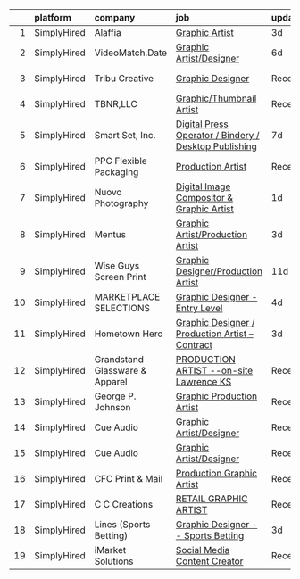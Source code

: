 

|    | platform    | company                        | job                                                                                                                                                              | update_time   | location            |
|---:|:------------|:-------------------------------|:-----------------------------------------------------------------------------------------------------------------------------------------------------------------|:--------------|:--------------------|
|  1 | SimplyHired | Alaffia                        | [Graphic Artist](https://www.simplyhired.com/job/Dmd0oy6PVVdd1i8pZSvRBw120_kxIQQ2war6BCAQr0IbWIsVIT5NJQ?q=graphic+artist)                                        | 3d            | Remote              |
|  2 | SimplyHired | VideoMatch.Date                | [Graphic Artist/Designer](https://www.simplyhired.com/job/S5LYpDgzcaU86yYAO9Mxac0c5d9HvhmOH1vDvTAeFsONONgc2KNa-g?q=graphic+artist)                               | 6d            | Remote              |
|  3 | SimplyHired | Tribu Creative                 | [Graphic Designer](https://www.simplyhired.com/job/MwrHfwoxiy4U66jcvFct5ZYcV0fEV0i_DEYCgQXn5Ms-PWQkYpH_1Q?q=graphic+artist)                                      | Recently      | San Antonio, TX     |
|  4 | SimplyHired | TBNR,LLC                       | [Graphic/Thumbnail Artist](https://www.simplyhired.com/job/dH4Ktt3UXN5BPLCjcF8USR1d_Rx9Nhu5dhYelhNxJR9JmdwoRPxxHA?q=graphic+artist)                              | Recently      | Dallas, TX          |
|  5 | SimplyHired | Smart Set, Inc.                | [Digital Press Operator / Bindery / Desktop Publishing](https://www.simplyhired.com/job/fdXlrDyrweKND2aB_FxfWWp5R-grLOuaO53QLGpkLMzqt16_KonEOg?q=graphic+artist) | 7d            | Minneapolis, MN     |
|  6 | SimplyHired | PPC Flexible Packaging         | [Production Artist](https://www.simplyhired.com/job/_85M0e97ZLEJKjToP-bFBgLkZ93dGJoouWPjKQKvsvgTmwRiwmKRaA?q=graphic+artist)                                     | Recently      | Mission, KS         |
|  7 | SimplyHired | Nuovo Photography              | [Digital Image Compositor & Graphic Artist](https://www.simplyhired.com/job/lu1eKOwKlTpeEgwm8h7D7QXTExPlRMm7qGhSMSKwarwNj9WSz4pbxA?q=graphic+artist)             | 1d            | Remote              |
|  8 | SimplyHired | Mentus                         | [Graphic Artist/Production Artist](https://www.simplyhired.com/job/5-G3ecfGBEIMRWJSoSW77qSdNjx7rlBAuu6pDWT9LEI_y_y2JHQVkQ?q=graphic+artist)                      | 3d            | Remote              |
|  9 | SimplyHired | Wise Guys Screen Print         | [Graphic Designer/Production Artist](https://www.simplyhired.com/job/VA9SDNRq-Lxt2HehKw7W9FcVvOPC7_o1QCZhGudK4FE17dfyI26Trg?q=graphic+artist)                    | 11d           | Springfield, MO     |
| 10 | SimplyHired | MARKETPLACE SELECTIONS         | [Graphic Designer - Entry Level](https://www.simplyhired.com/job/CSzl4gFIwD4aNm3siTSiOo2_U6lVBKn_MCi4bLE97qMB4DtucDAE2g?q=graphic+artist)                        | 4d            | Remote              |
| 11 | SimplyHired | Hometown Hero                  | [Graphic Designer / Production Artist – Contract](https://www.simplyhired.com/job/qcOrKEqygrFBcH8upcx-BQDEebmT0746FWaI-BFJkAMP2Zyby31tWA?q=graphic+artist)       | 3d            | Remote              |
| 12 | SimplyHired | Grandstand Glassware & Apparel | [PRODUCTION ARTIST --on-site Lawrence KS](https://www.simplyhired.com/job/ma6rcXSRi6MvyX2tjG4hlmMuXuFnOdazn_gizLfmag_cBuxXNzomiw?q=graphic+artist)               | Recently      | Lawrence, KS        |
| 13 | SimplyHired | George P. Johnson              | [Graphic Production Artist](https://www.simplyhired.com/job/UTgjSYwAZC6G2SmY6e3iF48cscbMlR0Wi1oSPidg1lOrTI8MjFw5_w?q=graphic+artist)                             | Recently      | Smyrna, TN          |
| 14 | SimplyHired | Cue Audio                      | [Graphic Artist/Designer](https://www.simplyhired.com/job/xjykr5PxnJQ4FaoNCOrCEtfJWZF38whSiUR8KPuqyobvhw7VWpKtDQ?q=graphic+artist)                               | Recently      | Remote              |
| 15 | SimplyHired | Cue Audio                      | [Graphic Artist/Designer](https://www.simplyhired.com/job/xjykr5PxnJQ4FaoNCOrCEtfJWZF38whSiUR8KPuqyobvhw7VWpKtDQ?q=graphic+artist)                               | Recently      | Remote              |
| 16 | SimplyHired | CFC Print & Mail               | [Production Graphic Artist](https://www.simplyhired.com/job/OR1oWY_Nk1BbBmKjpfVC7YvBCXOr_xMoo1TPUdHeBiD5oqVWe9yRWg?q=graphic+artist)                             | Recently      | Grand Prairie, TX   |
| 17 | SimplyHired | C C Creations                  | [RETAIL GRAPHIC ARTIST](https://www.simplyhired.com/job/UhzZsXADjIxIsuKWPIMgYW27S98UOosQY6HAEFDX6rlwr48Lv0DNuw?q=graphic+artist)                                 | Recently      | College Station, TX |
| 18 | SimplyHired | Lines (Sports Betting)         | [Graphic Designer -- Sports Betting](https://www.simplyhired.com/job/9MH1u5sX_xo7GMZpkpBjOudZNHzJuMZxkcly-rKdVAHWe8qVNM_C1w?q=graphic+artist)                    | 3d            | Remote              |
| 19 | SimplyHired | iMarket Solutions              | [Social Media Content Creator](https://www.simplyhired.com/job/Z4dMbnlr8sBR8xd8cX_b9z4yh6-U9I-LsWyJEEvkMHuTZqSWNMJMsA?q=graphic+artist)                          | Recently      | Remote              |